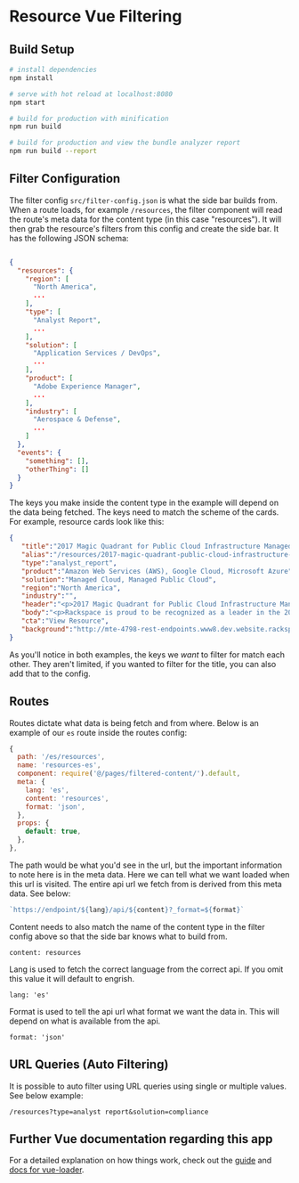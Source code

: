 # Resource Vue Filtering

## Build Setup

```bash
# install dependencies
npm install

# serve with hot reload at localhost:8080
npm start
```

```bash
# build for production with minification
npm run build

# build for production and view the bundle analyzer report
npm run build --report
```

## Filter Configuration
The filter config `src/filter-config.json` is what the side bar builds from. When a route loads, for example `/resources`, the filter component will read the route's meta data for the content type (in this case "resources"). It will then grab the resource's filters from this config and create the side bar. It has the following JSON schema:

```json

{
  "resources": {
    "region": [
      "North America",
      ...
    ],
    "type": [
      "Analyst Report",
      ...
    ],
    "solution": [
      "Application Services / DevOps",
      ...
    ],
    "product": [
      "Adobe Experience Manager",
      ...
    ],
    "industry": [
      "Aerospace & Defense",
      ...
    ]
  },
  "events": {
    "something": [],
    "otherThing": []
  }
}
```

The keys you make inside the content type in the example will depend on the data being fetched. The keys need to match the scheme of the cards. For example, resource cards look like this:

```json
{  
   "title":"2017 Magic Quadrant for Public Cloud Infrastructure Managed Service Providers, Worldwide",
   "alias":"/resources/2017-magic-quadrant-public-cloud-infrastructure-managed-service-providers-worldwide",
   "type":"analyst_report",
   "product":"Amazon Web Services (AWS), Google Cloud, Microsoft Azure",
   "solution":"Managed Cloud, Managed Public Cloud",
   "region":"North America",
   "industry":"",
   "header":"<p>2017 Magic Quadrant for Public Cloud Infrastructure Managed Service Providers, Worldwide</p>\n",
   "body":"<p>Rackspace is proud to be recognized as a leader in the 2017 Magic Quadrant for Public Cloud Infrastructure Managed Service Providers, Worldwide</p>\n",
   "cta":"View Resource",
   "background":"http://mte-4798-rest-endpoints.www8.dev.website.rackspace.com/sites/default/files/digital-clouds.jpg"
}
```

As you'll notice in both examples, the keys we _want_ to filter for match each other. They aren't limited, if you wanted to filter for the title, you can also add that to the config.


## Routes
Routes dictate what data is being fetch and from where. Below is an example of our `es` route inside the routes config:

```javascript
{
  path: '/es/resources',
  name: 'resources-es',
  component: require('@/pages/filtered-content/').default,
  meta: {
    lang: 'es',
    content: 'resources',
    format: 'json',
  },
  props: {
    default: true,
  },
},

```

The path would be what you'd see in the url, but the important information to note here is in the meta data. Here we can tell what we want loaded when this url is visited. The entire api url we fetch from is derived from this meta data. See below:
```javascript
`https://endpoint/${lang}/api/${content}?_format=${format}`
```

Content needs to also match the name of the content type in the filter config above so that the side bar knows what to build from.
```
content: resources
```

Lang is used to fetch the correct language from the correct api. If you omit this value it will default to engrish.
```
lang: 'es'
```

Format is used to tell the api url what format we want the data in. This will depend on what is available from the api.
```
format: 'json'
```

## URL Queries (Auto Filtering)
It is possible to auto filter using URL queries using single or multiple values. See below example:
```
/resources?type=analyst report&solution=compliance
```

## Further Vue documentation regarding this app
For a detailed explanation on how things work, check out the [guide](http://vuejs-templates.github.io/webpack/) and [docs for vue-loader](http://vuejs.github.io/vue-loader).
